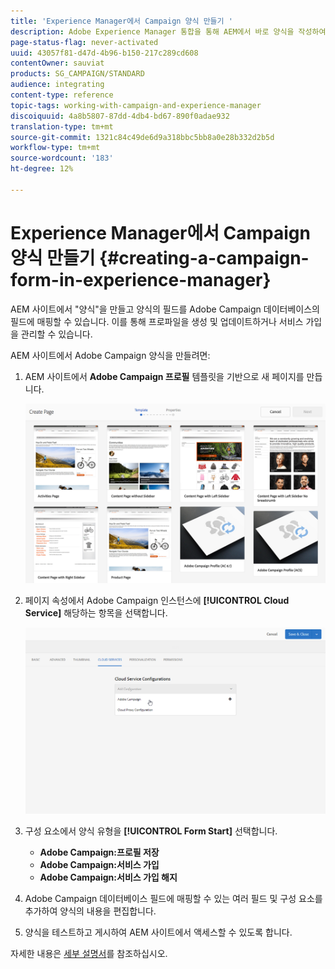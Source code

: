 ```yaml
---
title: 'Experience Manager에서 Campaign 양식 만들기 '
description: Adobe Experience Manager 통합을 통해 AEM에서 바로 양식을 작성하여 프로파일을 생성 및 업데이트하거나 구독을 관리할 수 있습니다.
page-status-flag: never-activated
uuid: 43057f81-d47d-4b96-b150-217c289cd608
contentOwner: sauviat
products: SG_CAMPAIGN/STANDARD
audience: integrating
content-type: reference
topic-tags: working-with-campaign-and-experience-manager
discoiquuid: 4a8b5807-87dd-4db4-bd67-890f0adae932
translation-type: tm+mt
source-git-commit: 1321c84c49de6d9a318bbc5bb8a0e28b332d2b5d
workflow-type: tm+mt
source-wordcount: '183'
ht-degree: 12%

---
```



# Experience Manager에서 Campaign 양식 만들기 {#creating-a-campaign-form-in-experience-manager}

AEM 사이트에서 &quot;양식&quot;을 만들고 양식의 필드를 Adobe Campaign 데이터베이스의 필드에 매핑할 수 있습니다. 이를 통해 프로파일을 생성 및 업데이트하거나 서비스 가입을 관리할 수 있습니다.

AEM 사이트에서 Adobe Campaign 양식을 만들려면:

1. AEM 사이트에서 **Adobe Campaign 프로필** 템플릿을 기반으로 새 페이지를 만듭니다.

   ![](assets/aem_content_forms.png)

1. 페이지 속성에서 Adobe Campaign 인스턴스에 **[!UICONTROL Cloud Service]** 해당하는 항목을 선택합니다.

   ![](assets/aem_content_forms_2.png)

1. 구성 요소에서 양식 유형을 **[!UICONTROL Form Start]** 선택합니다.

   * **Adobe Campaign:프로필 저장**
   * **Adobe Campaign:서비스 가입**
   * **Adobe Campaign:서비스 가입 해지**

1. Adobe Campaign 데이터베이스 필드에 매핑할 수 있는 여러 필드 및 구성 요소를 추가하여 양식의 내용을 편집합니다.
1. 양식을 테스트하고 게시하여 AEM 사이트에서 액세스할 수 있도록 합니다.

자세한 내용은 [세부 설명서](https://docs.adobe.com/content/help/en/experience-manager-65/authoring/aem-adobe-campaign/adobe-campaign-forms.html)를 참조하십시오.
